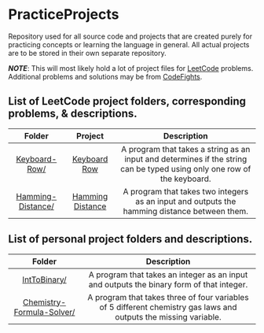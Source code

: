 # PracticeProjects

Repository used for all source code and projects that are created purely for practicing concepts or learning the language in general. All actual projects are to be stored in their own separate repository.

***NOTE***: This will most likely hold a lot of project files for [LeetCode](https://leetcode.com/) problems. Additional problems and solutions may be from [CodeFights](https://codefights.com/).

## List of LeetCode project folders, corresponding problems, & descriptions.

|                                            Folder                                            |                               Project                               |                                                       Description                                                       |
|:--------------------------------------------------------------------------------------------:|:-------------------------------------------------------------------:|:-----------------------------------------------------------------------------------------------------------------------:|
| [Keyboard-Row/](https://github.com/TheOdd/PracticeProjects/tree/master/Keyboard-Row/)        | [Keyboard Row](https://leetcode.com/problems/keyboard-row/)         | A program that takes a string as an input and determines if the string can be typed using only one row of the keyboard. |
| [Hamming-Distance/](https://github.com/TheOdd/PracticeProjects/tree/master/Hamming-Distance) | [Hamming Distance](https://leetcode.com/problems/hamming-distance/) | A program that takes two integers as an input and outputs the hamming distance between them.                            |

## List of personal project folders and descriptions.

|                                            Folder                                                                      |                                                       Description                                                       |
|:----------------------------------------------------------------------------------------------------------------------:|:-----------------------------------------------------------------------------------------------------------------------:|
| [IntToBinary/](https://github.com/TheOdd/PracticeProjects/tree/master/IntToBinary)                                     | A program that takes an integer as an input and outputs the binary form of that integer.                                |
| [Chemistry-Formula-Solver/](https://github.com/TheOdd/PracticeProjects/tree/master/Chemistry-Formula-Solver)           | A program that takes three of four variables of 5 different chemistry gas laws and outputs the missing variable.        |